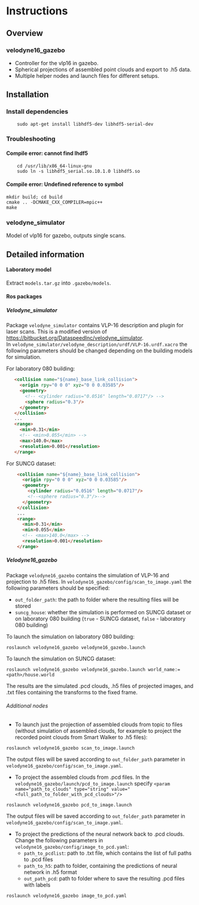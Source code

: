 # Instructions

## Overview

### velodyne16_gazebo
 * Controller for the vlp16 in gazebo.
 * Spherical projections of assembled point clouds and export to .h5 data.
 * Multiple helper nodes and launch files for different setups.

## Installation

### Install dependencies
        sudo apt-get install libhdf5-dev libhdf5-serial-dev

### Troubleshooting

#### Compile error: cannot find lhdf5
        cd /usr/lib/x86_64-linux-gnu
        sudo ln -s libhdf5_serial.so.10.1.0 libhdf5.so

#### Compile error: Undefined reference to symbol
```
mkdir build; cd build
cmake .. -DCMAKE_CXX_COMPILER=mpic++
make
```

### velodyne_simulator
Model of vlp16 for gazebo, outputs single scans.

## Detailed information

#### Laboratory model
Extract `models.tar.gz` into `.gazebo/models`.
#### Ros packages
##### Velodyne_simulator
Package `velodyne_simulator` contains VLP-16 description and plugin for laser scans. This is a modified version of https://bitbucket.org/DataspeedInc/velodyne_simulator.   
In `velodyne_simulator/velodyne_description/urdf/VLP-16.urdf.xacro` the following parameters should be changed depending on the building models for simulation.

For laboratory 080 building:  
```html
   <collision name="${name}_base_link_collision">
     <origin rpy="0 0 0" xyz="0 0 0.03585"/>
     <geometry>
       <!-- <cylinder radius="0.0516" length="0.0717"/> -->
       <sphere radius="0.3"/>
     </geometry>
   </collision>
   ...
   <range>
     <min>0.31</min>
     <!-- <min>0.055</min> -->
     <max>140.0</max>
     <resolution>0.001</resolution>
   </range>
```

 For SUNCG dataset:  
```html
    <collision name="${name}_base_link_collision">
      <origin rpy="0 0 0" xyz="0 0 0.03585"/>
      <geometry>
        <cylinder radius="0.0516" length="0.0717"/>
        <!--<sphere radius="0.3"/>-->
      </geometry>
    </collision>
    ...
    <range>
      <min>0.31</min>
      <min>0.055</min>
      <!-- <max>140.0</max> -->
      <resolution>0.001</resolution>
    </range>
```
##### Velodyne16_gazebo
Package `velodyne16_gazebo` contains the simulation of VLP-16 and projection to .h5 files.
In `velodyne16_gazebo/config/scan_to_image.yaml` the following parameters should be specified:
- `out_folder_path`: the path to folder where the resulting files will be stored
- `suncg_house`: whether the simulation is performed on SUNCG dataset or on laboratory 080 building (`true` - SUNCG dataset, `false` - laboratory 080 building)

To launch the simulation on laboratory 080 building:
```
roslaunch velodyne16_gazebo velodyne16_gazebo.launch
```
To launch the simulation on SUNCG dataset:
```
roslaunch velodyne16_gazebo velodyne16_gazebo.launch world_name:=<path>/house.world
```
The results are the simulated .pcd clouds, .h5 files of projected images, and .txt files containing the transforms to the fixed frame.

###### Additional nodes
- To launch just the projection of assembled clouds from topic to files (without simulation of assembled clouds, for example to project the recorded point clouds from Smart Walker to .h5 files):
```
roslaunch velodyne16_gazebo scan_to_image.launch
```
The output files will be saved according to `out_folder_path` parameter in  `velodyne16_gazebo/config/scan_to_image.yaml`.
- To project the assembled clouds from .pcd files.
In the `velodyne16_gazebo/launch/pcd_to_image.launch` specify `<param name="path_to_clouds" type="string" value="<full_path_to_folder_with_pcd_clouds>"/>`
```
roslaunch velodyne16_gazebo pcd_to_image.launch
```
The output files will be saved according to `out_folder_path` parameter in  `velodyne16_gazebo/config/scan_to_image.yaml`.
- To project the predictions of the neural network back to .pcd clouds. Change the following parameters in `velodyne16_gazebo/config/image_to_pcd.yaml`:
  - `path_to_pcdlist`: path to .txt file, which contains the list of full paths to .pcd files
  - `path_to_h5`: path to folder, containing the predictions of neural network in .h5 format
  - `out_path_pcd`: path to folder where to save the resulting .pcd files with labels      
```
roslaunch velodyne16_gazebo image_to_pcd.yaml
```